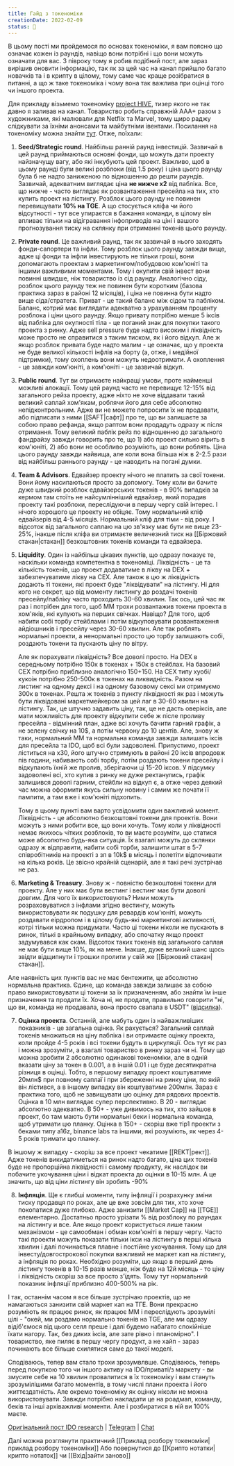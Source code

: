 ```yaml
---
title: Гайд з токеноміки
creationDate: 2022-02-09
status: 🌲
---
```

В цьому пості ми пройдемося по основах токеноміки, я вам поясню що означає кожен із раундів, навіщо вони потрібні і що вони можуть означати для вас. З півроку тому я робив подібний пост, але зараз вирішив оновити інформацію, так як за цей час на канал прийшло багато новачків та і в крипту в цілому, тому саме час краще розібратися в питанні, а що ж таке токеноміка і чому вона так важлива при оцінці того чи іншого проекта.
 
Для прикладу візьмемо токеноміку [project HIVE](https://project-hive.io/), тизер якого не так давно я заливав на канал. Товариство робить справжній AAA+ разом з художниками, які малювали для Netflix та Marvel, тому щиро раджу слідкувати за їхніми анонсами та майбутніми івентами. Посилання на токеноміку можна знайти [тут](https://project-hive.io/docs/tokenomics.pdf). Отже, поїхали:

1. **Seed/Strategic round**. Найбільш ранній раунд інвестицій. Зазвичай в цей раунд приймаються основні фонди, що можуть дати проекту найзначущу вагу, або які інкубують цей проект. Важливо, щоб в цьому раунді були великі розблоки (від 1.5 року) і ціна цього раунду була б не надто заниженою по відношенню до решти раундів. Зазвичай, адекватним виглядає ціна **не нижче х2** від пабліка. Все, що нижче - часто виглядає як розвантаження пресейла на тих, хто купить проект на лістингу. Розблок цього раунду не повинен перевищувати **10% на TGE**. А що стосується кліфа чи його відсутності - тут все упираєтся в бажання команди, в цілому він впливає тільки на відігравання інфоприводів на ціні і вашого прогнозування тиску на склянку при отриманні токенів цього раунду.

2. **Private round**. Це важливий раунд, так як зазвичай в нього заходять фонди-сапортери та інфли. Тому розблок цього раунду завжди вище, адже ці фонди та інфли інвестирують не тільки гроші, вони допомагають проектам з маркетингом/побудовою ком'юніті та іншими важливими моментами. Тому і окупити свій інвест вони повинні швидше, ніж товариство із сід раунду. Аналогічно сіду, розблок цього раунду теж не повинен бути коротким (базова практика зараз в районі 12 місяців), і ціна не повинна бути надто вище сіда/стратега. Приват - це такий баланс між сідом та пабліком. Баланс, котрий має виглядати адекватно з урахуванням проценту розблока і ціни цього раунду. Якщо привату потрібно менше 5 іксів від пабліка для окупності тіла - це поганий знак для покупки такого проекта з ринку. Адже sell pressure буде надто високим і ліквідність може просто не справитися з таким тиском, як і його відкуп. Але ж якщо розблок привата буде надто малим - це означає, що у проекта не буде великої кількості інфлів на борту (а, отже, і медійної підтримки), тому охоплень вони можуть недоотримати. А охоплення - це завжди ком'юніті, а ком'юніті - це зазвичай відкуп.

3. **Public round**. Тут ви отримаєте найкращі умови, проте найменші можливі алокації. Тому цей раунд часто не перевищує 12-15% від загального рейза проекту, адже ніхто не хоче віддавати такий великий саплай хом'якам, роблячи його для себе абсолютно непідконтрольним. Адже ви не можете попросити їх не продавати, або підписати з ними [[SAFT|сафт]] про те, що ви залишаєте за собою право рефанда, якщо раптом вони продадуть одразу ж після отримання. Тому великий паблік рейз по відношенню до загального фандрайзу завжди говорить про те, що 1) або проект сильно вірить в ком'юніті, 2) або вони не особливо розуміють, що вони роблять. Ціна цього раунду завжди найвища, але коли вона більша ніж в 2-2.5 рази від найбільш раннього раунду - це наводить на погані думки.

4. **Team & Advisors**. Едвайзер проекту нічого не платить за свої токени. Вони йому насипаються просто за допомогу. Тому коли ви бачите дуже швидкий розблок едвайзерських токенів - в 90% випадків за кермом там стоїть не найсумлінніший едвайзер, який порадив проекту такі розблоки, переслідуючи в першу чергу свій інтерес. І нічого хорошого це проекту не обіцяє. Тому нормальний кліф едвайзерів від 4-5 місяців. Нормальний кліф для тіми - від року. І відсоток від загального саплаю на цю зв'язку має бути не вище 23-25%, інакше після кліфа ви отримаєте величезний тиск на [[Біржовий стакан|стакан]] безкоштовних токенів команди та едвайзера.

5. **Liquidity**. Один із найбільш цікавих пунктів, що одразу показує те, наскільки команда компетентна в токеноміці. Ліквідність - це та кількість токенів, що проект додаватиме в лікву на DEX + забезпечуватиме лікву на CEX. Але також в цю ж ліквідність додають ті токени, які проект буде "ліквідувати" на лістингу. Ні для кого не секрет, що від моменту листингу до роздачі токенів пресейлу/пабліку часто проходить 30-60 хвилин. Так ось, цей час як раз і потрібен для того, щоб ММ трохи розвантажив токени проекта в хом'яків, які купують на перших свічках. Навіщо? Для того, щоб набити собі торбу стейблами і потім відкуповувати розвантаження айдіошників і пресейлу через 30-60 хвилин. Але так роблять нормальні проекти, а ненормальні просто цю торбу залишають собі, роздають токени та пускають ціну по вітру. 

	Але як порахувати ліквідність? Все доволі просто. На DEX в середньому потрібно 150к в токенах + 150к в стейблах. На базовий CEX потрібно приблизно аналогічно 150+150. На CEX типу хуобі/кукоін потрібно 250-500к в токенах на ликвидність. Разом на листинг на одному дексі і на одному базовому сексі ми отримуємо 300к в токенах. Решта ж токенів з пункту ліквідності як раз і можуть бути ліквідовані маркетмейкером за цей лаг в 30-60 хвилин на лістингу. Так, це штучно задавить ціну, так, це не дасть оверіксів, але мати можливість для проекту відкупити себе ж післе проливу пресейла - відмінний план, адже всі хочуть бачити гарний графік, а не зелену свічку на 10$, а потім червону до 10 центів. Але, знову ж таки, нормальний ММ та нормальна команда завжди залишать іксів для пресейла та IDO, щоб всі були задоволені. Припустимо, проект ліститься на х30, його штучно стримують в районі 20 іксів впродовж пів години, набивають собі торбу, потім роздають токени пресейлу і відкупають їхній же пролив, зберігаючи ці 15-20 іксов. У підсумку задоволені всі, хто купив з ринку не дуже ректанулись, графік залишився доволі гарним, стейбли на відкуп є, а отже через деякий час можна оформити якусь сильну новину і самим же почати її пампити, а там вже і ком'юніті підхопить.

	Тому в цьому пункті вам варто усвідомити один важливий момент. Ліквідність - це абсолютно безкоштовні токени для проектів. Вони можуть з ними робити все, що вони хочуть. Тому коли у ліквідності немає якихось чітких розблоків, то ви маєте розуміти, що статися може абсолютно будь-яка ситуація. Їх взагалі можуть до склянки одразу ж відправити, набити собі торби, залишити штат в 5-7 співробітників на проекті з зп в 10k$ в місяць і полетіти відпочивати на кілька років. Це звісно  крайній сценарій, але я такі речі зустрічав не раз. 

6. **Marketing & Treasury**. Знову ж - повністю безкоштовні токени для проекту. Але у них має бути вестинг і вестинг має бути доволі довгим. Для чого їх використовують? Ними можуть розраховуватися з інфлами згідно вестингу, можуть використовувати як подушку для ревардів ком'юніті, можуть роздавати еірдропом і в цілому будь-які маркетингові активності, котрі тільки можна придумати. Часто ці токени ніколи не пускають в ринок, тількі в крайньому випадку, або спочатку якщо проект задумувався как скам. Відсоток таких токенів від загального саплая не має бути вище 10%, як на мене. Інакше, дуже великий шанс щось звідти відщипнути і трошки пролити у свій же [[Біржовий стакан|стакан]].

Але наявність цих пунктів вас не має бентежити, це абсолютно нормальна практика. Єдине, що команда завжди залишає за собою право використовувати ці токени за їх призначенням, або знайти їм інше призначення та продати їх. Хоча ні, не продати, правильно говорити "ні, що ви, команда не продавала, вона просто свапала в USDT" ([відсилка](https://t.me/idoresearch/917)).

7. **Оцінка проекта**.  Останній, але мабуть один із найважливіших показників - це загальна оцінка. Як рахується? Загальний саплай токенів множиться на ціну пабліка і ви отримаєте оцінку проекта, коли пройде 4-5 років і всі токени будуть в циркуляції. Ось тут як раз і можна зрозуміти, а взагалі товариство в ринку зараз чи ні. Тому що можна зробити 2 абсолютно одинакові токеноміки, але в одній вказати ціну за токен в 0.001, а в іншій 0.01 і це буде десятикратна різниця в оцінці. Тобто, в першому випадку проект коштуватиме 20млн$ при повному саплаї і при збереженні на ринку ціни, по якій він лістився, а в іншому випадку він коштуватиме 200млн. Зараз є практика того, щоб не завищувати цю оцінку для рядових проектів. Оцінка в 10 млн виглядає супер перспективно. В 20 - виглядає абсолютно адекватно. В 50+ - уже дивимось на тих, хто зайшов в проект, бо там мають бути нормальні беки і нормальна команда, щоб утримати цю планку. Оцінка в 150+ - скоріш вже тір1 проекти з беками типу a16z, binance labs та іншими, які розуміють, як через 4-5 років тримати цю планку. 

В іншому ж випадку - скоріш за все проект чекатиме [[REKT|рект]]. Адже токенів викидатиметься на ринок надто багато, ціна цих токенів буде не пропорційна ліквідності і самому продукту, як наслідок ви побачите укочування ціни і відкат проекта до оцінки в 10-15 млн. А це значить, що від ціни лістингу він зробить -90%

8. **Інфляція**. Ще є глибші моменти, типу інфляції і розрахунку зміни тиску продавця по роках, але це вже зовсім для тих, хто хоче покопатися дуже глибоко. Адже занизити [[Market Cap]] на [[TGE]] елементарно. Достатньо просто урізати % від розблоку по раундах на лістингу и все. Але якщо проект користується лише таким механізмом - це самообман і обман ком'юніті в першу чергу. Часто такі проекти можуть показати тільки ікси на лістингу в перші кілька хвилин і далі починається плавне і постійне укочування. Тому що для інвесту/довгострокової покупки важливий не маркет кап на лістингу, а інфляція по роках. Необхідно розуміти, що якщо в перший день лістингу токенів в 10-15 разів менше, ніж буде на 12й місяць - то ціну і ліквідність скоріш за все просто з'їдять. Тому тут нормальний показник інфляції приблизно 400-500% на рік. 

І так, останнім часом я все більше зустрічаю проектів, що не намагаються занизити свій маркет кап на ТГЕ. Вони прекрасно розуміють як працює ринок, як працює ММ і переслідують зрозумілі цілі - "окей, ми роздамо нормально токенів на TGE, але ми одразу відіб'ємося від цього селл преше і далі будемо набагато спокійніше їхати нагору. Так, без диких іксів, але зате рівно і планомірно". І товариство, яке пиляє в першу чергу продукт, а не хайп - зараз починають все більше схилятися саме до такої моделі.

Сподіваюсь, тепер вам стало трохи зрозумвлвше. Сподіваюсь, теперь перед покупкою того чи іншого активу на IDO/приваті/з маркету - ви змусите себе на 10 хвилин провалитися в їх токеноміку і вам стануть зрозумілішими багато моментів, в тому числі плани проекта і його життєздатність. Але окремо токеноміку як оцінку ніколи не можна використовувати. Завжди потрібно накладати це на роадмап, команду, беків та інші архіважливі моменти. Але і розбиратися в ній ви 100% маєте.

[Оригінальний пост IDO research](https://t.me/idoresearch/1091) | [Telegram](https://t.me/idoresearch) | [Chat](https://t.me/IDOresearch_chat)

Далі можна розглянути практичний [[Приклад розбору токеноміки|приклад розбору токеноміки]] 
Або повернутися до [[Крипто нотатки|крипто нотаток]] чи [[Вхід|зайти заново]]